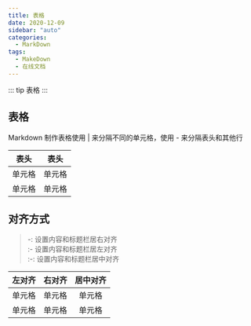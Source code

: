 ```yaml
---
title: 表格
date: 2020-12-09
sidebar: "auto"
categories:
  - MarkDown
tags:
  - MakeDown
  - 在线文档
---
```


::: tip
表格
:::

## 表格
Markdown 制作表格使用 | 来分隔不同的单元格，使用 - 来分隔表头和其他行

|  表头   | 表头  |
|  ----  | ----  |
| 单元格  | 单元格 |
| 单元格  | 单元格 |
## 对齐方式
> -: 设置内容和标题栏居右对齐   
> :- 设置内容和标题栏居左对齐    
> :-: 设置内容和标题栏居中对齐   

| 左对齐 | 右对齐 | 居中对齐 |
| :-----| ----: | :----: |
| 单元格 | 单元格 | 单元格 |
| 单元格 | 单元格 | 单元格 |

